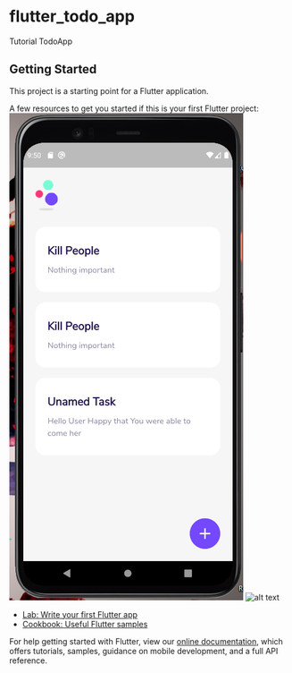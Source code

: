 # flutter_todo_app

Tutorial TodoApp

## Getting Started

This project is a starting point for a Flutter application.

A few resources to get you started if this is your first Flutter project:
![Alt text](assets\images\screen.png?raw=true "Title")
![alt text](https://github.com/kumaskano1-edu/Flutter-Mobile-Application/blob/media/screen.png)

- [Lab: Write your first Flutter app](https://flutter.dev/docs/get-started/codelab)
- [Cookbook: Useful Flutter samples](https://flutter.dev/docs/cookbook)

For help getting started with Flutter, view our
[online documentation](https://flutter.dev/docs), which offers tutorials,
samples, guidance on mobile development, and a full API reference.
